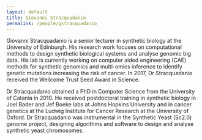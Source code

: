 ```yaml
---
layout: default
title: Giovanni Stracquadanio
permalink: /people/gstracquadanio
---
```

Giovanni Stracquadanio is a senior lecturer in synthetic biology at the University of Edinburgh. His research work focuses on computational methods to design synthetic biological systems and analyse genomic big data. His lab is currently working on computer aided engineering (CAE) methods for synthetic genomics and multi-omics inference to identify genetic mutations increasing the risk of cancer. In 2017, Dr Stracquadanio received the Wellcome Trust Seed Award in Science.

Dr Stracquadanio obtained a PhD in Computer Science from the University of Catania in 2010. He received postdoctoral training in synthetic biology in Joel Bader and Jef Boeke labs at Johns Hopkins University and in cancer genetics at the Ludwig Institute for Cancer Research at the University of Oxford. Dr Stracquadanio was instrumental in the Synthetic Yeast (Sc2.0) genome project, designing algorithms and software to design and analyse synthetic yeast chromosomes.
